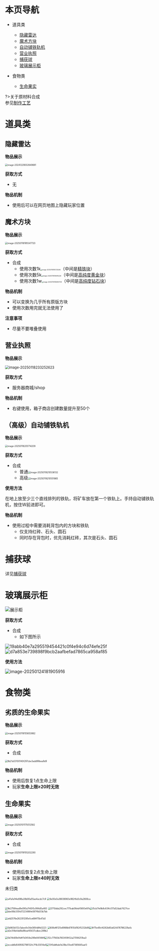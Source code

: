# 本页导航

- 道具类
  - [隐藏雷达](#隐藏雷达)
  - [魔术方块](#魔术方块)
  - [自动铺铁轨机](#（高级）自动铺铁轨机)
  - [营业执照](#营业执照)
  - [捕获球](#捕获球)
  - [玻璃展示柜](#玻璃展示柜)
  
- 食物类
  - [生命果实](#生命果实)

?>关于原材料合成<br>参见[制作工艺](/WM/docs/制造工艺.md)

# 道具类

## 隐藏雷达

**物品展示**

<img src="https://img-cdn.yvmou.cn/pigo/202412290026747.png" alt="image-20241229002649681" style="zoom:50%;" /> 

**获取方式**

- 无

**物品机制**

- 使用后可以在网页地图上隐藏玩家位置

## 魔术方块

**物品展示**

<img src="https://img-cdn.yvmou.cn/pigo/202501181955822.png" alt="image-20250118195547720" style="zoom:50%;" /> 

**获取方式**

- 合成
  - 使用次数1k<img src="https://img-cdn.yvmou.cn/pigo/202501181957285.png" alt="image-20250118195729246" style="zoom:33%;" />（中间是[精铁块](/WM/docs/制造工艺)）
  - 使用次数5k<img src="https://img-cdn.yvmou.cn/pigo/202501181959011.png" alt="image-20250118195816228" style="zoom: 33%;" />（中间是[高纯度黄金块](/WM/docs/制造工艺)）
  - 使用次数1w<img src="https://img-cdn.yvmou.cn/pigo/202501181958825.png" alt="image-20250118195800738" style="zoom: 33%;" />（中间是[高纯度钻石块](/WM/docs/制造工艺)）

**物品机制**

- 可以变换为几乎所有原版方块
- 使用次数用完就无法使用了

**注意事项**

- 尽量不要堆叠使用

## 营业执照

**物品展示**

 <img src="https://img-cdn.yvmou.cn/pigo/202501182338881.png" alt="image-20250118233252623" style="zoom: 80%;" />

**获取方式**

- 服务器商城/shop

**物品机制**

- 右键使用，箱子商店创建数量提升至50个

## （高级）自动铺铁轨机

**物品展示**

<img src="https://img-cdn.yvmou.cn/pigo/202501182057266.png" alt="image-20250118205714209" style="zoom:50%;" /> 

**获取方式**

- 合成
  - 普通<img src="https://img-cdn.yvmou.cn/pigo/202501182105169.png" alt="image-20250118210536132" style="zoom:50%;" />
  - 高级<img src="https://img-cdn.yvmou.cn/pigo/202501182105899.png" alt="image-20250118210551865" style="zoom:50%;" />


**使用方法**

在地上放至少三个直线排列的铁轨，将矿车放在第一个铁轨上。手持自动铺铁轨机，按住W前进即可。

**物品机制**

- 使用过程中需要消耗背包内的方块和铁轨
  - 仅支持红砖、石头、圆石
  - 同时存在背包时，优先消耗红砖，其次是石头、圆石

# 捕获球

详见[捕获球](/教程/有趣的百科/有趣的玩法#捕获球)

# 玻璃展示柜

![展示柜](https://img-cdn.yvmou.cn/pigo/202501241815183.gif) 

**获取方式**

- 合成
  - 如下图所示

![19abb40e7a295519454421c0f4e94c6d74efe25f](https://img-cdn.yvmou.cn/pigo/202501241818065.gif) ![d7a853e739898f9bcb2aafbefad7865ca958af85](https://img-cdn.yvmou.cn/pigo/202501241819953.gif)

**使用方法**

![image-20250124181905916](https://img-cdn.yvmou.cn/pigo/202501241819959.png)  

# 食物类

## 劣质的生命果实

**物品展示**

<img src="https://img-cdn.yvmou.cn/pigo/202501181557958.png" alt="image-20250118155653862" style="zoom:50%;" /> 

**获取方式**

- 合成

 <img src="https://img-cdn.yvmou.cn/pigo/202501210047977.png" alt="8b21a53100140f297cbe3add99bea9d9" style="zoom:50%;" />

**物品机制**

- 使用后恢复1点生命上限
- 玩家**生命上限≥20时无效**

## 生命果实

**物品展示**

<img src="https://img-cdn.yvmou.cn/pigo/202501011750668.png" alt="image-20250101175012582" style="zoom:50%;" /> 

**获取方式**

- 合成

 <img src="https://img-cdn.yvmou.cn/pigo/202501191552499.png" alt="image-20250119155202290" style="zoom:50%;" />

**物品机制**

- 使用后恢复2点生命上限
- 玩家**生命上限≥40时无效**

未归类

<img src="https://img-cdn.yvmou.cn/pigo/202501221632966.png" alt="a41a1a1f4e696a38b90a55ae4acdc7c9" style="zoom:50%;" /> 

<img src="https://img-cdn.yvmou.cn/pigo/202501221632868.png" alt="6e00e0a36836963e962f6d3c9a2606ca" style="zoom:50%;" /> 

<img src="https://img-cdn.yvmou.cn/pigo/202501221633182.png" alt="9b2756fead9e090a7f40f5c994d5a483" style="zoom:50%;" /> <img src="https://img-cdn.yvmou.cn/pigo/202501221633108.png" alt="0710dda292cec717bab06ebf5693e97e" style="zoom:50%;" /><img src="https://img-cdn.yvmou.cn/pigo/202501221633551.png" alt="f5cb7fe9b8c63ffc017a52dab7427fce" style="zoom:50%;" /><img src="https://img-cdn.yvmou.cn/pigo/202501221634272.png" alt="bbe06b335fd7223486fe087f8d33b7bb" style="zoom:50%;" />

<img src="https://img-cdn.yvmou.cn/pigo/202501221634589.png" alt="afd2576e262351295e1ce68ff75b47a0" style="zoom:50%;" /> 

<img src="https://img-cdn.yvmou.cn/pigo/202501221634402.png" alt="0b863b512c1abee1e34e085fd8fb0223" style="zoom:50%;" /> <img src="https://img-cdn.yvmou.cn/pigo/202501221634571.png" alt="606df6125e8968b67610d182f5232b88" style="zoom:50%;" /><img src="https://img-cdn.yvmou.cn/pigo/202501221634166.png" alt="8f75e49cf4282b60a624476786229a4c" style="zoom:50%;" /><img src="https://img-cdn.yvmou.cn/pigo/202501221635218.png" alt="d2e314b4dd9a98eaf45437cdbec289b2" style="zoom:50%;" />

<img src="https://img-cdn.yvmou.cn/pigo/202501221635530.png" alt="0b74fd59e1fdff7d3f04e299e94146f8" style="zoom:50%;" /><img src="https://img-cdn.yvmou.cn/pigo/202501221635313.png" alt="312c77563b7803f09f32a27094251ba3" style="zoom:50%;" />

<img src="https://img-cdn.yvmou.cn/pigo/202501221635768.png" alt="eccdd6d549592798132fc7f1b33014e8" style="zoom:50%;" /><img src="https://img-cdn.yvmou.cn/pigo/202501221635101.png" alt="13f5ddfbde1e29bc51ee87365645aaf3" style="zoom:50%;" />